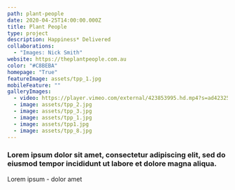 ```yaml
---
path: plant-people
date: 2020-04-25T14:00:00.000Z
title: Plant People
type: project
description: Happiness* Delivered
collaborations:
  - "Images: Nick Smith"
website: https://theplantpeople.com.au
color: "#C8BEBA"
homepage: "True"
featureImage: assets/tpp_1.jpg
mobileFeature: ""
galleryImages:
  - video: https://player.vimeo.com/external/423853995.hd.mp4?s=ad42325f5091e72226850575584dadaf5c48a026&profile_id=175
  - image: assets/tpp_2.jpg
  - image: assets/tpp_3.jpg
  - image: assets/tpp_1.jpg
  - image: assets/tpp1.jpg
  - image: assets/tpp_8.jpg
---
```

### Lorem ipsum dolor sit amet, consectetur adipiscing elit, sed do eiusmod tempor incididunt ut labore et dolore magna aliqua.

Lorem ipsum - dolor amet
 